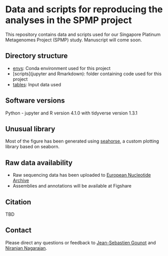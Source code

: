 # Data and scripts for reproducing the analyses in the SPMP project

This repository contains data and scripts used for our Singapore Platinum Metagenomes Project (SPMP) study. Manuscript will come soon.

## Directory structure

- [envs](envs): Conda environment used for this project
- [scripts](jupyter and Rmarkdown): folder containing code used for this project
- [tables](tables): Input data used

## Software versions

Python - jupyter and R version 4.1.0 with tidyverse version 1.3.1 

## Unusual library

Most of the figure has been generated using [seahorse](https://github.com/jsgounot/Seahorse), a custom plotting library based on seaborn.
 
## Raw data availability

 - Raw sequencing data has been uploaded to [European Nucleotide Archive](https://www.ebi.ac.uk/ena/data/view/PRJEB49168)
 - Assemblies and annotations will be available at Figshare

## Citation

TBD

## Contact

Please direct any questions or feedback to [Jean-Sebastien Gounot](mailto:Jean-Sebastien@gis.a-star.edu.sg) and [Niranjan Nagarajan](mailto:nagarajann@gis.a-star.edu.sg).
